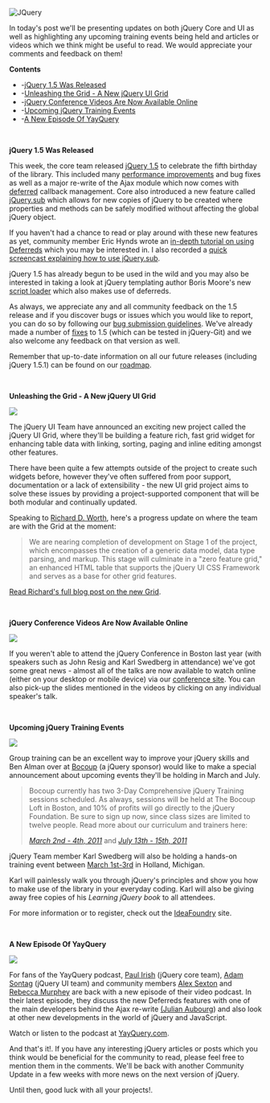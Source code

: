 ![](http://blog.jquery.com/wp-content/uploads/2010/10/jquerycomm.jpg "JQuery")

In today's post we'll be presenting updates on both jQuery Core and UI
as well as highlighting any upcoming training events being held and
articles or videos which we think might be useful to read. We would
appreciate your comments and feedback on them!

**Contents**

-   -[jQuery 1.5 Was Released](#jqreleased)
-   -[Unleashing the Grid - A New jQuery UI Grid](#thegrid)
-   -[jQuery Conference Videos Are Now Available Online](#confvideos)
-   -[Upcoming jQuery Training Events](#trainingev)
-   -[A New Episode Of YayQuery](#yayquery)

 

**jQuery 1.5 Was Released**

This week, the core team released [jQuery
1.5](http://blog.jquery.com/2011/01/31/jquery-15-released/) to celebrate
the fifth birthday of the library. This included many [performance
improvements](http://jsperf.com/jquery-15-unique-traversal) and bug
fixes as well as a major re-write of the Ajax module which now comes
with [deferred](http://api.jquery.com/?ns0=1&s=deferred) callback
management. Core also introduced a new feature called
[jQuery.sub](http://api.jquery.com/jQuery.sub/) which allows for new
copies of jQuery to be created where properties and methods can be
safely modified without affecting the global jQuery object.

If you haven't had a chance to read or play around with these new
features as yet, community member Eric Hynds wrote an [in-depth tutorial
on using
Deferreds](http://www.erichynds.com/jquery/using-deferreds-in-jquery/)
which you may be interested in. I also recorded a [quick screencast
explaining how to use
jQuery.sub](http://addyosmani.com/blog/video-jquerysub-explained/).

jQuery 1.5 has already begun to be used in the wild and you may also be
interested in taking a look at jQuery templating author Boris Moore's
new [script loader](https://github.com/BorisMoore/DeferJS) which also
makes use of deferreds.

As always, we appreciate any and all community feedback on the 1.5
release and if you discover bugs or issues which you would like to
report, you can do so by following our [bug submission
guidelines](http://docs.jquery.com/How_to_Report_Bugs). We've already
made a number of
[fixes](https://github.com/jquery/jquery/commits/master/) to 1.5 (which
can be tested in jQuery-Git) and we also welcome any feedback on that
version as well.

Remember that up-to-date information on all our future releases
(including jQuery 1.5.1) can be found on our
[roadmap](http://docs.jquery.com/Roadmap).

 

**Unleashing the Grid - A New jQuery UI Grid**

![](http://blog.jquery.com/wp-content/uploads/2011/02/uigrid30492.jpg)

The jQuery UI Team have announced an exciting new project called the
jQuery UI Grid, where they'll be building a feature rich, fast grid
widget for enhancing table data with linking, sorting, paging and inline
editing amongst other features.

There have been quite a few attempts outside of the project to create
such widgets before, however they've often suffered from poor support,
documentation or a lack of extensibility - the new UI grid project aims
to solve these issues by providing a project-supported component that
will be both modular and continually updated.

Speaking to [Richard D. Worth](http://rdworth.org/), here's a progress
update on where the team are with the Grid at the moment:

> We are nearing completion of development on Stage 1 of the project,
> which encompasses the creation of a generic data model, data type
> parsing, and markup. This stage will culminate in a "zero feature
> grid," an enhanced HTML table that supports the jQuery UI CSS
> Framework and serves as a base for other grid features.

[Read Richard's full blog post on the new
Grid](http://blog.jqueryui.com/2011/02/unleash-the-grid/).

 

**jQuery Conference Videos Are Now Available Online**

![](http://blog.jquery.com/wp-content/uploads/2011/02/resig4234.jpg)

If you weren't able to attend the jQuery Conference in Boston last year
(with speakers such as John Resig and Karl Swedberg in attendance) we've
got some great news - almost all of the talks are now available to watch
online (either on your desktop or mobile device) via our [conference
site](http://events.jquery.org/2010/boston/video/). You can also pick-up
the slides mentioned in the videos by clicking on any individual
speaker's talk.

 

**Upcoming jQuery Training Events**

![](http://blog.jquery.com/wp-content/uploads/2011/02/bocoup342.jpg)

Group training can be an excellent way to improve your jQuery skills and
Ben Alman over at [Bocoup](http://bocoup.com/) (a jQuery sponsor) would
like to make a special announcement about upcoming events they'll be
holding in March and July.

> Bocoup currently has two 3-Day Comprehensive jQuery Training sessions
> scheduled. As always, sessions will be held at The Bocoup Loft in
> Boston, and 10% of profits will go directly to the jQuery Foundation.
> Be sure to sign up now, since class sizes are limited to twelve
> people. Read more about our curriculum and trainers here:
>
> [*March 2nd - 4th,
> 2011*](http://training.bocoup.com/comprehensive-jquery-training-2011-03-02/)
> and [*July 13th - 15th,
> 2011*](http://training.bocoup.com/comprehensive-jquery-training-2011-07-13/)

jQuery Team member Karl Swedberg will also be holding a hands-on
training event between [March 1st-3rd](http://ideafoundry.info/jquery)
in Holland, Michigan.

Karl will painlessly walk you through jQuery's principles and show you
how to make use of the library in your everyday coding. Karl will also
be giving away free copies of his *Learning jQuery book* to all
attendees.

For more information or to register, check out the
[IdeaFoundry](http://ideafoundry.info/jquery) site.

 

**A New Episode Of YayQuery**

![](http://blog.jquery.com/wp-content/uploads/2011/02/yayquery43242.jpg)

For fans of the YayQuery podcast, [Paul Irish](http://paulirish.com/)
(jQuery core team), [Adam Sontag](http://ajpiano.com/) (jQuery UI team)
and community members [Alex Sexton](http://alexsexton.com/) and [Rebecca
Murphey](http://www.rebeccamurphey.com/) are back with a new episode of
their video podcast. In their latest episode, they discuss the new
Deferreds features with one of the main developers behind the Ajax
re-write [(Julian Aubourg](http://jaubourg.net/)) and also look at other
new developments in the world of jQuery and JavaScript.

Watch or listen to the podcast at [YayQuery.com](http://yayquery.com).

And that's it!. If you have any interesting jQuery articles or posts
which you think would be beneficial for the community to read, please
feel free to mention them in the comments. We'll be back with another
Community Update in a few weeks with more news on the next version of
jQuery.

Until then, good luck with all your projects!.
